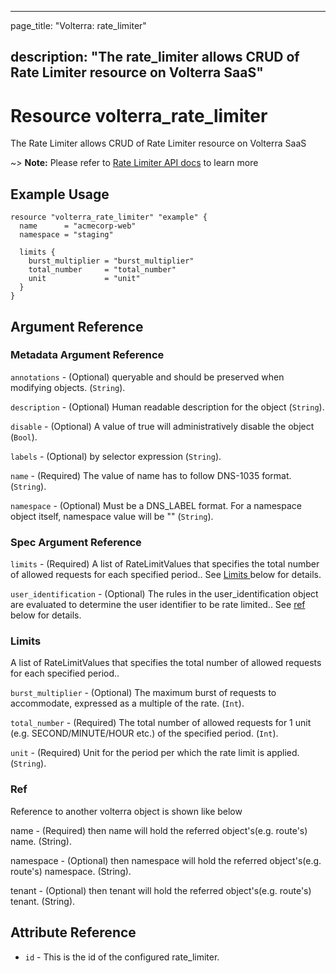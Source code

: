---

page_title: "Volterra: rate_limiter"

description: "The rate_limiter allows CRUD of Rate Limiter resource on Volterra SaaS"
-------------------------------------------------------------------------------------

Resource volterra_rate_limiter
==============================

The Rate Limiter allows CRUD of Rate Limiter resource on Volterra SaaS

~> **Note:** Please refer to [Rate Limiter API docs](https://volterra.io/docs/api/rate-limiter) to learn more

Example Usage
-------------

```hcl
resource "volterra_rate_limiter" "example" {
  name      = "acmecorp-web"
  namespace = "staging"

  limits {
    burst_multiplier = "burst_multiplier"
    total_number     = "total_number"
    unit             = "unit"
  }
}

```

Argument Reference
------------------

### Metadata Argument Reference

`annotations` - (Optional) queryable and should be preserved when modifying objects. (`String`).

`description` - (Optional) Human readable description for the object (`String`).

`disable` - (Optional) A value of true will administratively disable the object (`Bool`).

`labels` - (Optional) by selector expression (`String`).

`name` - (Required) The value of name has to follow DNS-1035 format. (`String`).

`namespace` - (Optional) Must be a DNS_LABEL format. For a namespace object itself, namespace value will be "" (`String`).

### Spec Argument Reference

`limits` - (Required) A list of RateLimitValues that specifies the total number of allowed requests for each specified period.. See [Limits ](#limits) below for details.

`user_identification` - (Optional) The rules in the user_identification object are evaluated to determine the user identifier to be rate limited.. See [ref](#ref) below for details.

### Limits

A list of RateLimitValues that specifies the total number of allowed requests for each specified period..

`burst_multiplier` - (Optional) The maximum burst of requests to accommodate, expressed as a multiple of the rate. (`Int`).

`total_number` - (Required) The total number of allowed requests for 1 unit (e.g. SECOND/MINUTE/HOUR etc.) of the specified period. (`Int`).

`unit` - (Required) Unit for the period per which the rate limit is applied. (`String`).

### Ref

Reference to another volterra object is shown like below

name - (Required) then name will hold the referred object's(e.g. route's) name. (String).

namespace - (Optional) then namespace will hold the referred object's(e.g. route's) namespace. (String).

tenant - (Optional) then tenant will hold the referred object's(e.g. route's) tenant. (String).

Attribute Reference
-------------------

-	`id` - This is the id of the configured rate_limiter.
